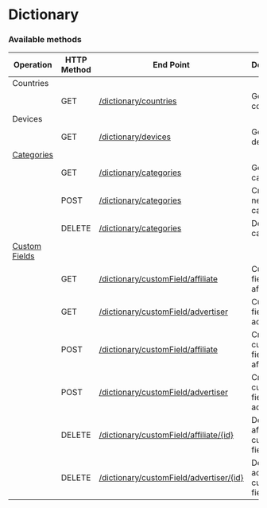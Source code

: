 # **Dictionary**

### **Available methods**

| **Operation** | **HTTP Method** | **End Point** | **Description** |
| --- | --- | --- | --- |
| Countries |  |  |  |
|  | GET | [/dictionary/countries](./countries.md) | Get all the countries |
| Devices |  |  |  |
|  | GET | [/dictionary/devices](./devices.md) | Get all the devices |
| [Categories](./categories/README.md) |  |  |  |
|  | GET | [/dictionary/categories](./categories/read.md) | Get all the categories |
|  | POST | [/dictionary/categories](./categories/create.md) | Create a new category |
|  | DELETE | [/dictionary/categories](./categories/delete.md) | Delete a category |
| [Custom Fields](./custom-fields/README.md) |  |  |  |
|  | GET | [/dictionary/customField/affiliate](./custom-fields/read.md) | Custom fields for affiliates |
|  | GET | [/dictionary/customField/advertiser](./custom-fields/read.md) | Custom fields for advertisers |
|  | POST | [/dictionary/customField/affiliate](./custom-fields/create.md) | Create a custom field for affiliates |
|  | POST | [/dictionary/customField/advertiser](./custom-fields/create.md) | Create a custom field for advertisers |
|  | DELETE | [/dictionary/customField/affiliate/{id}](./custom-fields/delete.md) | Delete an affiliate custom field |
|  | DELETE | [/dictionary/customField/advertiser/{id}](./custom-fields/delete.md) | Delete an advertiser custom field |


